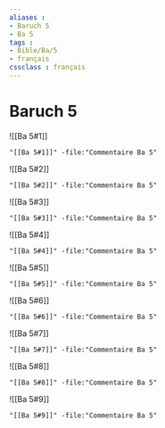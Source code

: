 ```yaml
---
aliases : 
- Baruch 5
- Ba 5
tags : 
- Bible/Ba/5
- français
cssclass : français
---
```


# Baruch 5

![[Ba 5#1]]

```query
"[[Ba 5#1]]" -file:"Commentaire Ba 5"
```

![[Ba 5#2]]

```query
"[[Ba 5#2]]" -file:"Commentaire Ba 5"
```

![[Ba 5#3]]

```query
"[[Ba 5#3]]" -file:"Commentaire Ba 5"
```

![[Ba 5#4]]

```query
"[[Ba 5#4]]" -file:"Commentaire Ba 5"
```

![[Ba 5#5]]

```query
"[[Ba 5#5]]" -file:"Commentaire Ba 5"
```

![[Ba 5#6]]

```query
"[[Ba 5#6]]" -file:"Commentaire Ba 5"
```

![[Ba 5#7]]

```query
"[[Ba 5#7]]" -file:"Commentaire Ba 5"
```

![[Ba 5#8]]

```query
"[[Ba 5#8]]" -file:"Commentaire Ba 5"
```

![[Ba 5#9]]

```query
"[[Ba 5#9]]" -file:"Commentaire Ba 5"
```

